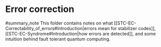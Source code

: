 # Error correction
#summary_note
This folder contains notes on what [[STC-EC-Correctability_of_errors#Introduction|errors mean for stabilizer codes]], [[STC-EC-Syndrome#Introduction|how errors are detected]], and some intuition behind fault tolerant quantum computing.